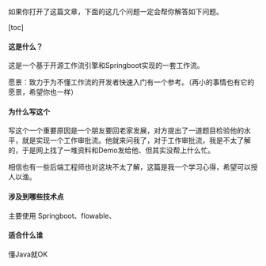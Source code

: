 如果你打开了这篇文章，下面的这几个问题一定会帮你解答如下问题。

[toc]

#### 这是什么？

这是一个基于开源工作流引擎和Springboot实现的一套工作流。

愿景：致力于为不懂工作流的开发者快速入门有一个参考。（再小的事情也有它的愿景，希望你也一样）

#### 为什么写这个

写这个一个重要原因是一个朋友要回老家发展，对方提出了一道题目检验他的水平，就是实现一个工作审批流。他就来问我了，对于工作审批流，我是不太了解的，于是网上找了一堆资料和Demo发给他、但其实没帮上什么忙。

相信也有一些后端工程师也对这块不太了解，这篇是我一个学习心得，希望可以授人以渔。

#### 涉及到哪些技术点

主要使用 Springboot、flowable、

#### 适合什么谁

懂Java就OK

